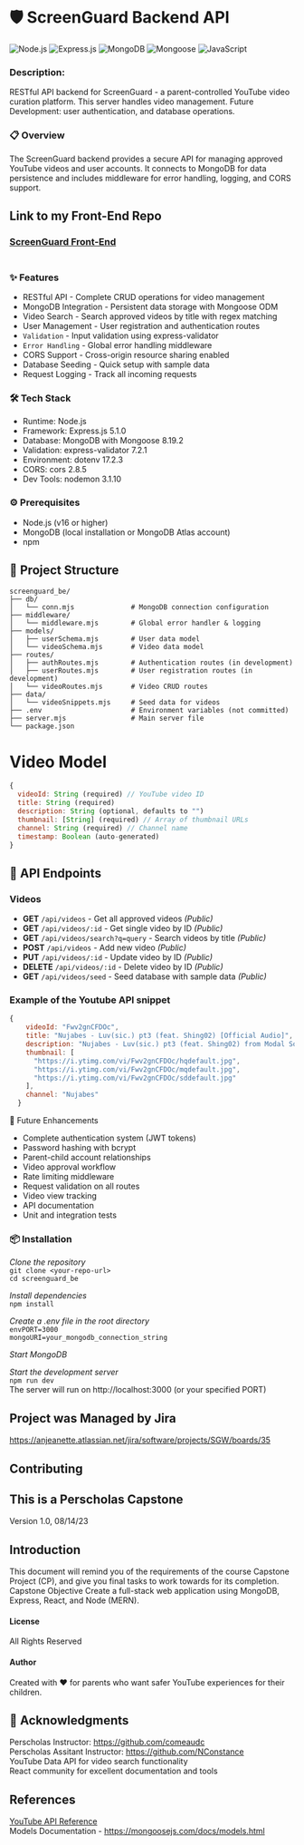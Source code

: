 # 🛡️ ScreenGuard Backend API
![Node.js](https://img.shields.io/badge/Node.js-339933?style=for-the-badge&logo=nodedotjs&logoColor=white)
![Express.js](https://img.shields.io/badge/Express.js-000000?style=for-the-badge&logo=express&logoColor=white)
![MongoDB](https://img.shields.io/badge/MongoDB-47A248?style=for-the-badge&logo=mongodb&logoColor=white)
![Mongoose](https://img.shields.io/badge/Mongoose-880000?style=for-the-badge&logo=mongoose&logoColor=white)
![JavaScript](https://img.shields.io/badge/JavaScript-F7DF1E?style=for-the-badge&logo=javascript&logoColor=black)

### Description:
RESTful API backend for ScreenGuard - a parent-controlled YouTube video curation platform. This server handles video management.
Future Development: user authentication, and database operations.

### 📋 Overview
The ScreenGuard backend provides a secure API for managing approved YouTube videos and user accounts. It connects to MongoDB for data persistence and includes middleware for error handling, logging, and CORS support.<br>


## Link to my Front-End Repo
### [ScreenGuard Front-End](https://github.com/angelalita77/Capstone-ScreenGuard-FE)<br/><br/>

### ✨ Features
- RESTful API - Complete CRUD operations for video management
- MongoDB Integration - Persistent data storage with Mongoose ODM
- Video Search - Search approved videos by title with regex matching
- User Management - User registration and authentication routes
- `Validation` - Input validation using express-validator
- `Error Handling` - Global error handling middleware
- CORS Support - Cross-origin resource sharing enabled
- Database Seeding - Quick setup with sample data
- Request Logging - Track all incoming requests

### 🛠️ Tech Stack
- Runtime: Node.js
- Framework: Express.js 5.1.0
- Database: MongoDB with Mongoose 8.19.2
- Validation: express-validator 7.2.1
- Environment: dotenv 17.2.3
- CORS: cors 2.8.5
- Dev Tools: nodemon 3.1.10

### ⚙️ Prerequisites
- Node.js (v16 or higher)
- MongoDB (local installation or MongoDB Atlas account)
- npm

## 📁 Project Structure
```
screenguard_be/
├── db/
│   └── conn.mjs              # MongoDB connection configuration
├── middleware/
│   └── middleware.mjs        # Global error handler & logging
├── models/
│   ├── userSchema.mjs        # User data model
│   └── videoSchema.mjs       # Video data model
├── routes/
│   ├── authRoutes.mjs        # Authentication routes (in development)
│   ├── userRoutes.mjs        # User registration routes (in development)
│   └── videoRoutes.mjs       # Video CRUD routes
├── data/
│   └── videoSnippets.mjs     # Seed data for videos
├── .env                      # Environment variables (not committed)
├── server.mjs                # Main server file
└── package.json
```

# Video Model
```js
{
  videoId: String (required) // YouTube video ID
  title: String (required)
  description: String (optional, defaults to "")
  thumbnail: [String] (required) // Array of thumbnail URLs
  channel: String (required) // Channel name
  timestamp: Boolean (auto-generated)
}
```

## 🔌 API Endpoints

### Videos
- **GET** `/api/videos` - Get all approved videos *(Public)*
- **GET** `/api/videos/:id` - Get single video by ID *(Public)*
- **GET** `/api/videos/search?q=query` - Search videos by title *(Public)*
- **POST** `/api/videos` - Add new video *(Public)*
- **PUT** `/api/videos/:id` - Update video by ID *(Public)*
- **DELETE** `/api/videos/:id` - Delete video by ID *(Public)*
- **GET** `/api/videos/seed` - Seed database with sample data *(Public)*



### Example of the Youtube API snippet
```js
{
    videoId: "Fwv2gnCFDOc",
    title: "Nujabes - Luv(sic.) pt3 (feat. Shing02) [Official Audio]",
    description: "Nujabes - Luv(sic.) pt3 (feat. Shing02) from Modal Soul. All rights belong to Hydeout Productions.",
    thumbnail: [
      "https://i.ytimg.com/vi/Fwv2gnCFDOc/hqdefault.jpg",
      "https://i.ytimg.com/vi/Fwv2gnCFDOc/mqdefault.jpg",
      "https://i.ytimg.com/vi/Fwv2gnCFDOc/sddefault.jpg"
    ],
    channel: "Nujabes"
  }

```

🚧 Future Enhancements
 - Complete authentication system (JWT tokens)
 - Password hashing with bcrypt
 - Parent-child account relationships
 - Video approval workflow
 - Rate limiting middleware
 - Request validation on all routes
 - Video view tracking
 - API documentation
 - Unit and integration tests



### 📦 Installation

*Clone the repository*<br>
`git clone <your-repo-url>`<br>
`cd screenguard_be`

*Install dependencies*<br>
`npm install`

*Create a .env file in the root directory*<br>
`envPORT=3000`<br>
`mongoURI=your_mongodb_connection_string`

*Start MongoDB*

*Start the development server*<br>
`npm run dev` <br>
The server will run on http://localhost:3000 (or your specified PORT)

## Project was Managed by Jira
https://anjeanette.atlassian.net/jira/software/projects/SGW/boards/35

## Contributing
## This is a Perscholas Capstone
Version 1.0, 08/14/23

## Introduction
This document will remind you of the requirements of the course Capstone Project (CP), and give you final tasks to work towards for its completion.
Capstone Objective
Create a full-stack web application using MongoDB, Express, React, and Node (MERN).

#### License
All Rights Reserved

#### Author
Created with ❤️ for parents who want safer YouTube experiences for their children.

## 🙏 Acknowledgments
Perscholas Instructor: https://github.com/comeaudc <br>
Perscholas Assitant Instructor: https://github.com/NConstance <br>
YouTube Data API for video search functionality <br>
React community for excellent documentation and tools <br>



## References
[YouTube API Reference](https://developers.google.com/youtube/v3/docs/?apix=true) <br>
Models Documentation - https://mongoosejs.com/docs/models.html
